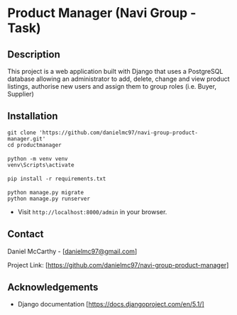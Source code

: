 # Product Manager (Navi Group - Task)

## Description

This project is a web application built with Django that uses a PostgreSQL database 
allowing an administrator to add, delete, change and view product listings, authorise new users
and assign them to group roles (i.e. Buyer, Supplier)

## Installation
`git clone 'https://github.com/danielmc97/navi-group-product-manager.git'` <br />
`cd productmanager` <br />
<br />
`python -m venv venv` <br />
`venv\Scripts\activate` <br />
<br />
`pip install -r requirements.txt` <br />
<br />
`python manage.py migrate` <br />
`python manage.py runserver` <br />
 
- Visit `http://localhost:8000/admin` in your browser.

## Contact

Daniel McCarthy - [danielmc97@gmail.com]

Project Link: [https://github.com/danielmc97/navi-group-product-manager]

## Acknowledgements

- Django documentation [https://docs.djangoproject.com/en/5.1/]
